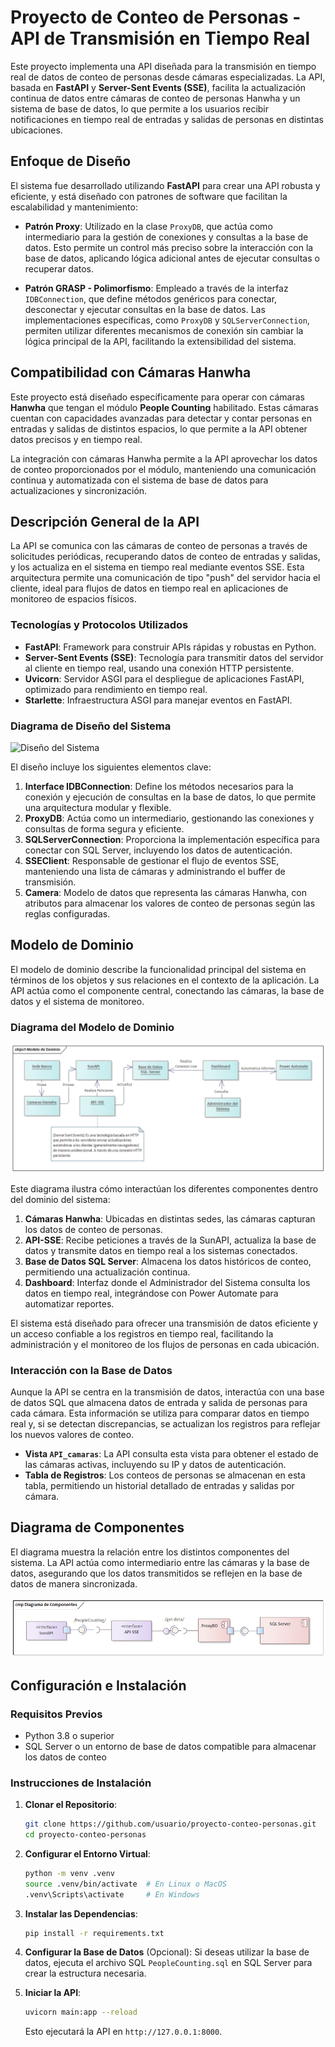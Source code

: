 # Proyecto de Conteo de Personas - API de Transmisión en Tiempo Real

Este proyecto implementa una API diseñada para la transmisión en tiempo real de datos de conteo de personas desde cámaras especializadas. La API, basada en **FastAPI** y **Server-Sent Events (SSE)**, facilita la actualización continua de datos entre cámaras de conteo de personas Hanwha y un sistema de base de datos, lo que permite a los usuarios recibir notificaciones en tiempo real de entradas y salidas de personas en distintas ubicaciones.

## Enfoque de Diseño

El sistema fue desarrollado utilizando **FastAPI** para crear una API robusta y eficiente, y está diseñado con patrones de software que facilitan la escalabilidad y mantenimiento:

- **Patrón Proxy**: Utilizado en la clase `ProxyDB`, que actúa como intermediario para la gestión de conexiones y consultas a la base de datos. Esto permite un control más preciso sobre la interacción con la base de datos, aplicando lógica adicional antes de ejecutar consultas o recuperar datos.
  
- **Patrón GRASP - Polimorfismo**: Empleado a través de la interfaz `IDBConnection`, que define métodos genéricos para conectar, desconectar y ejecutar consultas en la base de datos. Las implementaciones específicas, como `ProxyDB` y `SQLServerConnection`, permiten utilizar diferentes mecanismos de conexión sin cambiar la lógica principal de la API, facilitando la extensibilidad del sistema.

## Compatibilidad con Cámaras Hanwha

Este proyecto está diseñado específicamente para operar con cámaras **Hanwha** que tengan el módulo **People Counting** habilitado. Estas cámaras cuentan con capacidades avanzadas para detectar y contar personas en entradas y salidas de distintos espacios, lo que permite a la API obtener datos precisos y en tiempo real.

La integración con cámaras Hanwha permite a la API aprovechar los datos de conteo proporcionados por el módulo, manteniendo una comunicación continua y automatizada con el sistema de base de datos para actualizaciones y sincronización.

## Descripción General de la API

La API se comunica con las cámaras de conteo de personas a través de solicitudes periódicas, recuperando datos de conteo de entradas y salidas, y los actualiza en el sistema en tiempo real mediante eventos SSE. Esta arquitectura permite una comunicación de tipo "push" del servidor hacia el cliente, ideal para flujos de datos en tiempo real en aplicaciones de monitoreo de espacios físicos.

### Tecnologías y Protocolos Utilizados

- **FastAPI**: Framework para construir APIs rápidas y robustas en Python.
- **Server-Sent Events (SSE)**: Tecnología para transmitir datos del servidor al cliente en tiempo real, usando una conexión HTTP persistente.
- **Uvicorn**: Servidor ASGI para el despliegue de aplicaciones FastAPI, optimizado para rendimiento en tiempo real.
- **Starlette**: Infraestructura ASGI para manejar eventos en FastAPI.

### Diagrama de Diseño del Sistema

![Diseño del Sistema](Diseño%20del%20Sistema.png)

El diseño incluye los siguientes elementos clave:

1. **Interface IDBConnection**: Define los métodos necesarios para la conexión y ejecución de consultas en la base de datos, lo que permite una arquitectura modular y flexible.
2. **ProxyDB**: Actúa como un intermediario, gestionando las conexiones y consultas de forma segura y eficiente.
3. **SQLServerConnection**: Proporciona la implementación específica para conectar con SQL Server, incluyendo los datos de autenticación.
4. **SSEClient**: Responsable de gestionar el flujo de eventos SSE, manteniendo una lista de cámaras y administrando el buffer de transmisión.
5. **Camera**: Modelo de datos que representa las cámaras Hanwha, con atributos para almacenar los valores de conteo de personas según las reglas configuradas.

## Modelo de Dominio

El modelo de dominio describe la funcionalidad principal del sistema en términos de los objetos y sus relaciones en el contexto de la aplicación. La API actúa como el componente central, conectando las cámaras, la base de datos y el sistema de monitoreo.

### Diagrama del Modelo de Dominio

![Modelo de Dominio](Modelo%20de%20Dominio.png)

Este diagrama ilustra cómo interactúan los diferentes componentes dentro del dominio del sistema:

1. **Cámaras Hanwha**: Ubicadas en distintas sedes, las cámaras capturan los datos de conteo de personas.
2. **API-SSE**: Recibe peticiones a través de la SunAPI, actualiza la base de datos y transmite datos en tiempo real a los sistemas conectados.
3. **Base de Datos SQL Server**: Almacena los datos históricos de conteo, permitiendo una actualización continua.
4. **Dashboard**: Interfaz donde el Administrador del Sistema consulta los datos en tiempo real, integrándose con Power Automate para automatizar reportes.

El sistema está diseñado para ofrecer una transmisión de datos eficiente y un acceso confiable a los registros en tiempo real, facilitando la administración y el monitoreo de los flujos de personas en cada ubicación.

### Interacción con la Base de Datos

Aunque la API se centra en la transmisión de datos, interactúa con una base de datos SQL que almacena datos de entrada y salida de personas para cada cámara. Esta información se utiliza para comparar datos en tiempo real y, si se detectan discrepancias, se actualizan los registros para reflejar los nuevos valores de conteo.

- **Vista `API_camaras`**: La API consulta esta vista para obtener el estado de las cámaras activas, incluyendo su IP y datos de autenticación.
- **Tabla de Registros**: Los conteos de personas se almacenan en esta tabla, permitiendo un historial detallado de entradas y salidas por cámara.

## Diagrama de Componentes

El diagrama muestra la relación entre los distintos componentes del sistema. La API actúa como intermediario entre las cámaras y la base de datos, asegurando que los datos transmitidos se reflejen en la base de datos de manera sincronizada.

![Diagrama de Componentes](Diagrama_de_Componentes.png)

## Configuración e Instalación

### Requisitos Previos

- Python 3.8 o superior
- SQL Server o un entorno de base de datos compatible para almacenar los datos de conteo

### Instrucciones de Instalación

1. **Clonar el Repositorio**:
   ```bash
   git clone https://github.com/usuario/proyecto-conteo-personas.git
   cd proyecto-conteo-personas
   ```

2. **Configurar el Entorno Virtual**:
   ```bash
   python -m venv .venv
   source .venv/bin/activate  # En Linux o MacOS
   .venv\Scripts\activate     # En Windows
   ```

3. **Instalar las Dependencias**:
   ```bash
   pip install -r requirements.txt
   ```

4. **Configurar la Base de Datos** (Opcional): Si deseas utilizar la base de datos, ejecuta el archivo SQL `PeopleCounting.sql` en SQL Server para crear la estructura necesaria.

5. **Iniciar la API**:
   ```bash
   uvicorn main:app --reload
   ```
   Esto ejecutará la API en `http://127.0.0.1:8000`.
